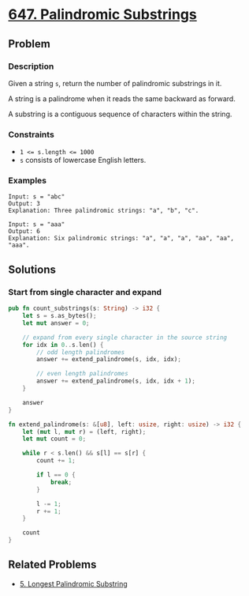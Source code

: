 # [647. Palindromic Substrings](https://leetcode.com/problems/palindromic-substrings/)

## Problem

### Description

Given a string `s`, return the number of palindromic substrings in it.

A string is a palindrome when it reads the same backward as forward.

A substring is a contiguous sequence of characters within the string.

### Constraints

* `1 <= s.length <= 1000`
* `s` consists of lowercase English letters.

### Examples

```text
Input: s = "abc"
Output: 3
Explanation: Three palindromic strings: "a", "b", "c".
```

```text
Input: s = "aaa"
Output: 6
Explanation: Six palindromic strings: "a", "a", "a", "aa", "aa", "aaa".
```

## Solutions

### Start from single character and expand

```rust
pub fn count_substrings(s: String) -> i32 {
    let s = s.as_bytes();
    let mut answer = 0;

    // expand from every single character in the source string
    for idx in 0..s.len() {
        // odd length palindromes
        answer += extend_palindrome(s, idx, idx);

        // even length palindromes
        answer += extend_palindrome(s, idx, idx + 1);
    }

    answer
}

fn extend_palindrome(s: &[u8], left: usize, right: usize) -> i32 {
    let (mut l, mut r) = (left, right);
    let mut count = 0;

    while r < s.len() && s[l] == s[r] {
        count += 1;

        if l == 0 {
            break;
        }

        l -= 1;
        r += 1;
    }

    count
}
```

## Related Problems

* [5. Longest Palindromic Substring](/leetcode/000%20-%20099/5%20-%20Longest%20Palindromic%20Substring.md)
